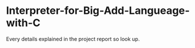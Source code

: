 # Interpreter-for-Big-Add-Langueage-with-C

Every details explained in the project report so look up.
